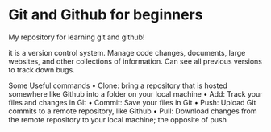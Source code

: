 # Git and Github for beginners

My repository for learning git and github!

it is a version control system. Manage code changes, documents, large websites, and other collections of information. Can see all previous versions to track down bugs.

Some Useful commands
	• Clone: bring a repository that is hosted somewhere like Github into a folder on your local machine
	• Add: Track your files and changes in Git
	• Commit: Save your files in Git
	• Push: Upload Git commits to a remote repository, like Github
	• Pull: Download changes from the remote repository to your local machine; the opposite of push
